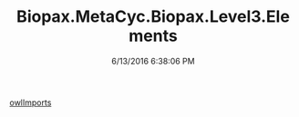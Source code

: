 ﻿---
title: Biopax.MetaCyc.Biopax.Level3.Elements
date: 6/13/2016 6:38:06 PM
---

[owlImports](T-Biopax.MetaCyc.Biopax.Level3.Elements.owlImports.html)
